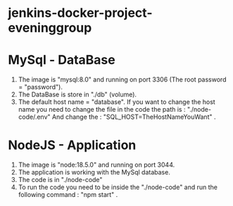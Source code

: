 # jenkins-docker-project-eveninggroup

# MySql - DataBase
1. The image is "mysql:8.0" and running on port 3306 (The root password = "password").
2. The DataBase is store in "./db" (volume).
3. The default host name = "database".
   If you want to change the host name you need to change the file in the code the path is : "./node-code/.env"
   And change the : "SQL_HOST=TheHostNameYouWant" .

 # NodeJS - Application
 1. The image is "node:18.5.0" and running on port 3044.
 2. The application is working with the MySql database. 
 3. The code is in "./node-code"
 4. To run the code you need to be inside the "./node-code" and run the following command : "npm start" .
